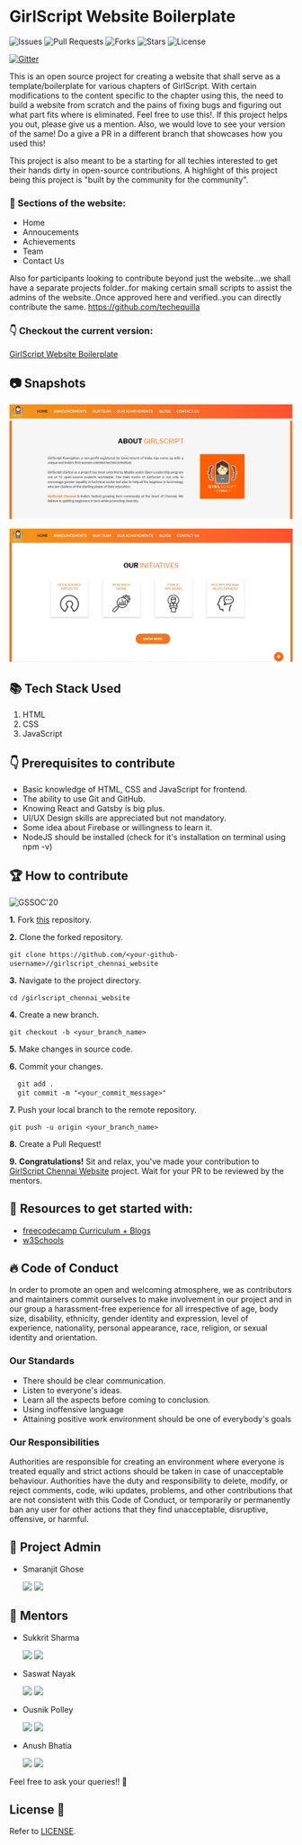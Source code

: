 # GirlScript Website Boilerplate

![Issues](https://img.shields.io/github/issues/smaranjitghose/girlscript_chennai_website)
![Pull Requests](https://img.shields.io/github/issues-pr/smaranjitghose/girlscript_chennai_website?)
![Forks](https://img.shields.io/github/forks/smaranjitghose/girlscript_chennai_website)
![Stars](	https://img.shields.io/github/stars/smaranjitghose/girlscript_chennai_website)
![License](https://img.shields.io/github/license/smaranjitghose/girlscript_chennai_website)

[![Gitter](https://badges.gitter.im/girlscript_chennai_website/community.svg)](https://gitter.im/girlscript_chennai_website/community?utm_source=badge&utm_medium=badge&utm_campaign=pr-badge)

This is an open source project for creating a website that shall serve as a template/boilerplate for various chapters of GirlScript. With certain modifications to the content specific to the chapter using this, the need to build a website from scratch and the pains of fixing bugs and figuring out what part fits where is eliminated. Feel free to use this!. If this project helps you out, please give us a mention. Also, we would love to see your version of the same! Do a give a PR in a different branch that showcases how you used this!


This project is also meant to be a starting for all techies interested to get their hands dirty in open-source contributions. A highlight of this project being this project is "built by the community for the community".

### 👀 Sections of the website:

- Home 
- Annoucements 
- Achievements 
- Team 
- Contact Us

Also for participants looking to contribute beyond just the website...we shall have a separate projects folder..for making certain small scripts to assist the admins of the website..Once approved here and verified..you can directly contribute the same.
https://github.com/techequilla

### 👇 Checkout the current version: 

[GirlScript Website Boilerplate](https://girlscriptchennai.netlify.com/)

## 📷 Snapshots
![image 1](snapshots/Capture1.JPG)

![image 2](snapshots/Capture.JPG)

## 📚 Tech Stack Used
1. HTML
2. CSS
3. JavaScript

## 👇 Prerequisites to contribute

- Basic knowledge of HTML, CSS and JavaScript for frontend.
- The ability to use Git and GitHub.
- Knowing React and Gatsby is big plus.
- UI/UX Design skills are appreciated but not mandatory.
- Some idea about Firebase or willingness to learn it.
- NodeJS should be installed (check for it's installation on terminal using npm -v)


## 🏆 How to contribute

![GSSOC'20](https://img.shields.io/badge/GSSOC-20-orange?style=for-the-badge)


**1.** Fork [this](https://github.com/smaranjitghose//girlscript_chennai_website) repository.

**2.** Clone the forked repository.
```terminal
git clone https://github.com/<your-github-username>//girlscript_chennai_website
```

**3.** Navigate to the project directory.
```terminal
cd /girlscript_chennai_website
```

**4.** Create a new branch.
```terminal
git checkout -b <your_branch_name>
```

**5.** Make changes in source code.

**6.** Commit your changes.

```terminal
  git add .
  git commit -m "<your_commit_message>"
```

**7.** Push your local branch to the remote repository.
```terminal
git push -u origin <your_branch_name>
```

**8.** Create a Pull Request!

**9.** **Congratulations!** Sit and relax, you've made your contribution to [GirlScript Chennai Website](https://github.com/smaranjitghose//girlscript_chennai_website) project. Wait for your PR to be reviewed by the mentors.


## 📝 Resources to get started with:

- [freecodecamp Curriculum + Blogs](https://www.freecodecamp.org/)
- [w3Schools](https://www.w3schools.com/)

## 🔥 Code of Conduct
In order to promote an open and welcoming atmosphere, we as contributors and maintainers commit ourselves to make involvement in our project and in our group a harassment-free experience for all irrespective of age, body size, disability, ethnicity, gender identity and expression, level of experience, nationality, personal appearance, race, religion, or sexual identity and orientation.
### Our Standards
* There should be clear communication.
* Listen to everyone's ideas.
* Learn all the aspects before coming to conclusion.
* Using inoffensive language
* Attaining positive work environment should be one of everybody's goals
### Our Responsibilities
Authorities are responsible for creating an environment where everyone is treated equally and strict actions should be taken in case of unacceptable behaviour.
Authorities have the duty and responsibility to delete, modify, or reject comments, code, wiki updates, problems, and other contributions that are not consistent with this Code of Conduct, or temporarily or permanently ban any user for other actions that they find unacceptable, disruptive, offensive, or harmful.

## 👨 Project Admin

- Smaranjit Ghose <p>[<img src="https://img.icons8.com/windows/32/000000/github-2.png" display = "inline-block">](https://github.com/smaranjitghose) [<img src="https://img.icons8.com/color/48/000000/linkedin-2.png" display = "inline-block">](https://linkedin.com/in/smaranjitghose)</p>

## 👬  Mentors

- Sukkrit Sharma  <p>[<img src="https://img.icons8.com/windows/32/000000/github-2.png" display = "inline-block">](https://github.com/sukkritsharmaofficial) [<img src="https://img.icons8.com/ios-glyphs/30/000000/linkedin-2.png"/>](https://linkedin.com/in/sukkritsharma)</p>
- Saswat Nayak    <p>[<img src="https://img.icons8.com/windows/32/000000/github-2.png" display = "inline-block">](https://github.com/swat1998) [<img src="https://img.icons8.com/ios-glyphs/30/000000/linkedin-2.png"/>](linkedin.com/in/saswat-nayak-a41212166)</p> 
- Ousnik Polley   <p>[<img src="https://img.icons8.com/windows/32/000000/github-2.png" display = "inline-block">](https://github.com/ousnik) [<img src="https://img.icons8.com/ios-glyphs/30/000000/linkedin-2.png"/>](https://linkedin.com/in/ousnikpolley)</p>
- Anush Bhatia    <p>[<img src="https://img.icons8.com/windows/32/000000/github-2.png" display = "inline-block">](https://github.com/anushbhatia) [<img src="https://img.icons8.com/ios-glyphs/30/000000/linkedin-2.png"/>](https://linkedin.com/in/anush-bhatia-aa500a158)</p>

Feel free to ask your queries!! 🙌

## License 📝
Refer to [LICENSE](./LICENSE).


